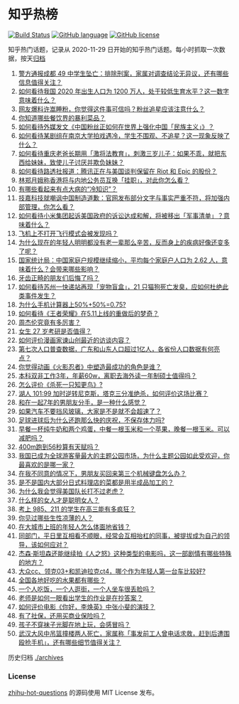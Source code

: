 # 知乎热榜
[![Build Status](https://github.com/ToWeLong/zhihu-hot-questions/workflows/CI/badge.svg)](https://github.com/ToWeLong/zhihu-hot-questions/actions)
[![GitHub language](https://img.shields.io/badge/language-golang-orange.svg)](https://golang.org/)
[![GitHub license](https://img.shields.io/github/license/ToWeLong/zhihu-hot-questions)](https://github.com/ToWeLong/zhihu-hot-questions/blob/main/LICENSE)

知乎热门话题，记录从 2020-11-29 日开始的知乎热门话题。每小时抓取一次数据，按天[归档](./archives)

<!-- BEGIN -->

1. [警方通报成都 49 中学生坠亡：排除刑案，家属对调查结论无异议，还有哪些信息值得关注？](https://www.zhihu.com/question/458909971)
1. [如何看待我国 2020 年出生人口为 1200 万人，处于较低生育水平？这一数字意味着什么？](https://www.zhihu.com/question/458828004)
1. [网友爆料许嵩睡粉，你觉得这件事可信吗？粉丝追星应该注意什么？](https://www.zhihu.com/question/459044865)
1. [你知道哪些餐饮界的暴利菜品？](https://www.zhihu.com/question/430100068)
1. [如何看待外媒发文《中国粉丝正如何在世界上强化中国「民族主义」》？](https://www.zhihu.com/question/458741420)
1. [如何看待某剧组在南京大学拍戏遇冷，学生不围观、不追星？这一现象反映了什么？](https://www.zhihu.com/question/458770659)
1. [如何看待重庆老爸长期用「激将法教育」，刺激三岁儿子：如果不乖，就把东西给妹妹，致使儿子讨厌并欺负妹妹？](https://www.zhihu.com/question/458830152)
1. [如何看待路透社报道：腾讯正在与美国谈判保留在 Riot 和 Epic 的股份？](https://www.zhihu.com/question/458041957)
1. [林郑月娥称香港将与内地公务员互换「挂职」，对此你怎么看？](https://www.zhihu.com/question/458804652)
1. [有哪些看起来有点大病的“冷知识”？](https://www.zhihu.com/question/458360832)
1. [技嘉科技就嘲讽中国制造道歉：官网发布部分文字与事实严重不符，将加强内部管理，你怎么看？](https://www.zhihu.com/question/458846399)
1. [如何看待小米集团起诉美国政府的诉讼达成和解，将被移出「军事清单」？意味着什么？](https://www.zhihu.com/question/459013673)
1. [飞机上不打开飞行模式会被发现吗？](https://www.zhihu.com/question/448267257)
1. [为什么现在的年轻人明明都没有老一辈那么辛苦，反而身上的疾病好像还变多了呢？](https://www.zhihu.com/question/458382123)
1. [国家统计局：中国家庭户规模继续缩小，平均每个家庭户人口为 2.62 人，意味着什么？会带来哪些影响？](https://www.zhihu.com/question/458817764)
1. [牙齿正畸的朋友们后悔了吗？](https://www.zhihu.com/question/308980503)
1. [如何看待苏州一快递站再现「宠物盲盒」，21 只猫狗死亡发臭，应如何杜绝此类事件发生？](https://www.zhihu.com/question/459005393)
1. [为什么手机计算器上50%+50%=0.75?](https://www.zhihu.com/question/453500291)
1. [如何看待《王者荣耀》在5.11上线的重做后的梦奇？](https://www.zhihu.com/question/458854022)
1. [周杰伦究竟有多厉害？](https://www.zhihu.com/question/284816654)
1. [女生 27 岁考研是否值得？](https://www.zhihu.com/question/443951009)
1. [如何评价漫画家谏山创最近的访谈内容？](https://www.zhihu.com/question/457336083)
1. [第七次人口普查数据，广东和山东人口超过1亿人，各省份人口数据有何亮点？](https://www.zhihu.com/question/458855355)
1. [你觉得动画《火影忍者》中塑造最成功的角色是谁？](https://www.zhihu.com/question/456497122)
1. [本科双非工作3年，年薪60w，离职去海外读一年制硕士值得吗？](https://www.zhihu.com/question/458347661)
1. [怎么评价《杀死一只知更鸟》?](https://www.zhihu.com/question/279914409)
1. [湖人 101:99 加时逆转尼克斯，塔克三分准绝杀，如何评价这场比赛？](https://www.zhihu.com/question/458982066)
1. [和在一起7年的男朋友分手，是一种什么感觉？](https://www.zhihu.com/question/311800723)
1. [如果汽车不要挡风玻璃，大家是不是就不会超速了？](https://www.zhihu.com/question/453038354)
1. [足球进球后为什么还跑那么快的庆祝，不保存体力吗?](https://www.zhihu.com/question/458226019)
1. [早餐一杯纯牛奶和两个鸡蛋，中餐一根玉米和一个苹果，晚餐一根玉米。可以减肥吗？](https://www.zhihu.com/question/449869703)
1. [400m跑到56秒算有天赋吗？](https://www.zhihu.com/question/455941157)
1. [我国已成为全球游客量最大的主题公园市场，为什么主题公园如此受欢迎，你最喜欢的是哪一家？](https://www.zhihu.com/question/458193805)
1. [在我不同意的情况下，男朋友买回来第三个机械键盘怎么办？](https://www.zhihu.com/question/454654781)
1. [是不是国内大部分日式料理店的菜都是用半成品加工的？](https://www.zhihu.com/question/25686948)
1. [为什么我会觉得美国队长打不过老虎？](https://www.zhihu.com/question/457594753)
1. [什么样的女人才是聪明女人？](https://www.zhihu.com/question/31502344)
1. [考上 985、211 的学生在高三能有多疯狂？](https://www.zhihu.com/question/336622881)
1. [你见过哪些生性凉薄的人？](https://www.zhihu.com/question/429319229)
1. [在大城市上班的年轻人怎么体面地省钱？](https://www.zhihu.com/question/420243795)
1. [同部门，平日里互相看不顺眼，经常会互相抬杠的同事，被提拔成为自己的领导，该如何应对？](https://www.zhihu.com/question/455051436)
1. [杰森·斯坦森还能继续拍《人之怒》这种类型的电影吗，这一部剧情有哪些特殊的地方？](https://www.zhihu.com/question/457375414)
1. [大众cc、领克03+和凯迪拉克ct4，哪个作为年轻人第一台车比较好?](https://www.zhihu.com/question/386263270)
1. [全国各地好吃的水果都有哪些？](https://www.zhihu.com/question/396304597)
1. [一个人吃饭，一个人逛街，一个人坐车很丢脸吗？](https://www.zhihu.com/question/451216949)
1. [老师是如何一眼看出学生的作业是在抄答案？](https://www.zhihu.com/question/446221874)
1. [如何评价电影《你好，李焕英》中张小斐的演技？](https://www.zhihu.com/question/444445938)
1. [有了社保，还用买商业保险吗？](https://www.zhihu.com/question/21545340)
1. [孩子不穿袜子光脚在地上玩，会感冒吗？](https://www.zhihu.com/question/458311930)
1. [武汉大风中吊篮撞楼两人死亡，家属称「事发前工人曾电话求救，赶到后遭围殴抢手机」，还有哪些细节值得关注？](https://www.zhihu.com/question/458864077)

<!-- END -->

历史归档 [./archives](./archives)


### License
[zhihu-hot-questions](https://github.com/towelong/zhihu-hot-questions) 的源码使用 MIT License 发布。